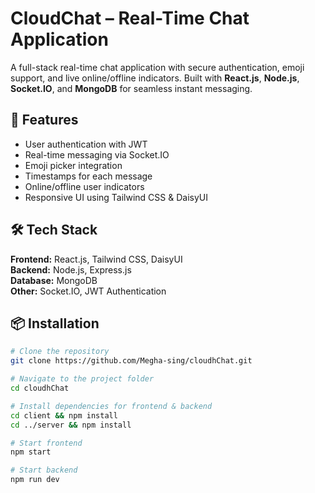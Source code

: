 # CloudChat – Real-Time Chat Application

A full-stack real-time chat application with secure authentication, emoji support, and live online/offline indicators. Built with **React.js**, **Node.js**, **Socket.IO**, and **MongoDB** for seamless instant messaging.

## 🚀 Features
- User authentication with JWT
- Real-time messaging via Socket.IO
- Emoji picker integration
- Timestamps for each message
- Online/offline user indicators
- Responsive UI using Tailwind CSS & DaisyUI

## 🛠 Tech Stack
**Frontend:** React.js, Tailwind CSS, DaisyUI  
**Backend:** Node.js, Express.js  
**Database:** MongoDB  
**Other:** Socket.IO, JWT Authentication

## 📦 Installation
```bash
# Clone the repository
git clone https://github.com/Megha-sing/cloudhChat.git

# Navigate to the project folder
cd cloudhChat

# Install dependencies for frontend & backend
cd client && npm install
cd ../server && npm install

# Start frontend
npm start

# Start backend
npm run dev
